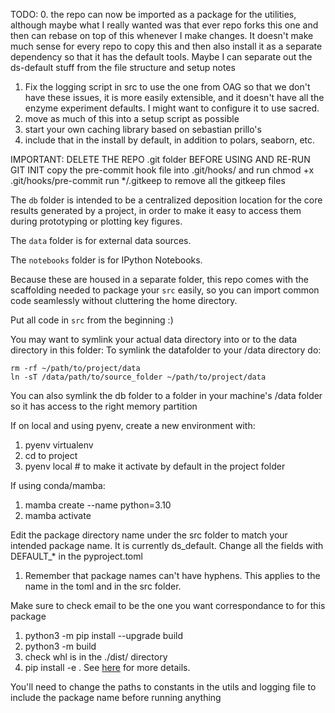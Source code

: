 TODO: 
0. the repo can now be imported as a package for the utilities, although maybe what I really wanted was that ever repo forks this one and then can rebase on top of this whenever I make changes. It doesn't make much sense for every repo to copy this and then also install it as a separate dependency so that it has the default tools. Maybe I can separate out the ds-default stuff from the file structure and setup notes
1. Fix the logging script in src to use the one from OAG so that we don't have these issues, it is more easily extensible, and it doesn't have all the enzyme experiment defaults. I might want to configure it to use sacred.
2. move as much of this into a setup script as possible
3. start your own caching library based on sebastian prillo's
4. include that in the install by default, in addition to polars, seaborn, etc.

IMPORTANT: DELETE THE REPO .git folder BEFORE USING AND RE-RUN GIT INIT
copy the pre-commit hook file into .git/hooks/ and run chmod +x .git/hooks/pre-commit
run \*/.gitkeep to remove all the gitkeep files

The ```db``` folder is intended to be a centralized deposition location for the core results generated by a project, in order to make it easy to access them during prototyping or plotting key figures.

The ```data``` folder is for external data sources.

The ```notebooks``` folder is for IPython Notebooks.

Because these are housed in a separate folder, this repo comes with the scaffolding needed to package your ```src``` easily, so you can import common code seamlessly without cluttering the home directory.

Put all code in ```src``` from the beginning :)

You may want to symlink your actual data directory into or to the data directory in this folder:
To symlink the datafolder to your /data directory do: 
```
rm -rf ~/path/to/project/data
ln -sT /data/path/to/source_folder ~/path/to/project/data
```
You can also symlink the db folder to a folder in your machine's /data folder so it has access to the right memory partition

If on local and using pyenv, create a new environment with:
1. pyenv virtualenv <python-version> <env-name>
2. cd to project
3. pyenv local <env-name> # to make it activate by default in the project folder

If using conda/mamba:
1. mamba create --name <env-name> python=3.10
2. mamba activate <env-name>

Edit the package directory name under the src folder to match your intended package name. It is currently ds_default. Change all the fields with DEFAULT_* in the pyproject.toml
1. Remember that package names can't have hyphens. This applies to the name in the toml and in the src folder.

Make sure to check email to be the one you want correspondance to for this package
1. python3 -m pip install --upgrade build
2. python3 -m build
3. check whl is in the ./dist/ directory
4. pip install -e .
See [here](https://packaging.python.org/en/latest/tutorials/packaging-projects/) for more details.

You'll need to change the paths to constants in the utils and logging file to include the package name before running anything
